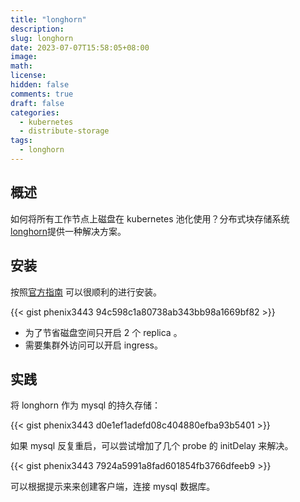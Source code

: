 ```yaml
---
title: "longhorn"
description:
slug: longhorn
date: 2023-07-07T15:58:05+08:00
image:
math:
license:
hidden: false
comments: true
draft: false
categories:
  - kubernetes
  - distribute-storage
tags:
  - longhorn
---
```


## 概述

如何将所有工作节点上磁盘在 kubernetes 池化使用？分布式块存储系统[longhorn](https://longhorn.io/docs/1.4.2/what-is-longhorn/)提供一种解决方案。

## 安装

按照[官方指南](https://longhorn.io/docs/1.4.2/deploy/install/install-with-helm/) 可以很顺利的进行安装。

{{< gist phenix3443 94c598c1a80738ab343bb98a1669bf82 >}}

- 为了节省磁盘空间只开启 2 个 replica 。
- 需要集群外访问可以开启 ingress。

## 实践

将 longhorn 作为 mysql 的持久存储：

{{< gist phenix3443 d0e1ef1adefd08c404880efba93b5401 >}}

如果 mysql 反复重启，可以尝试增加了几个 probe 的 initDelay 来解决。

{{< gist phenix3443 7924a5991a8fad601854fb3766dfeeb9 >}}

可以根据提示来来创建客户端，连接 mysql 数据库。

